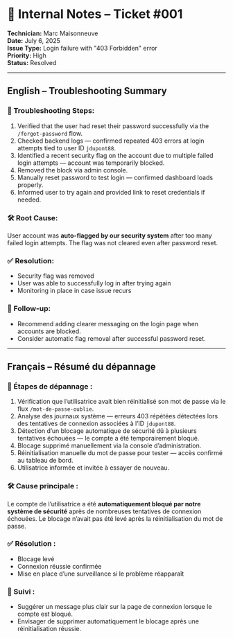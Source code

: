# 🔧 Internal Notes – Ticket #001

**Technician:** Marc Maisonneuve  
**Date:** July 6, 2025  
**Issue Type:** Login failure with "403 Forbidden" error  
**Priority:** High  
**Status:** Resolved

---

## English – Troubleshooting Summary

### 🧪 Troubleshooting Steps:

1. Verified that the user had reset their password successfully via the `/forgot-password` flow.
2. Checked backend logs — confirmed repeated 403 errors at login attempts tied to user ID `jdupont88`.
3. Identified a recent security flag on the account due to multiple failed login attempts — account was temporarily blocked.
4. Removed the block via admin console.
5. Manually reset password to test login — confirmed dashboard loads properly.
6. Informed user to try again and provided link to reset credentials if needed.

### 🛠 Root Cause:

User account was **auto-flagged by our security system** after too many failed login attempts. The flag was not cleared even after password reset.

### ✅ Resolution:

- Security flag was removed
- User was able to successfully log in after trying again
- Monitoring in place in case issue recurs

### 📌 Follow-up:

- Recommend adding clearer messaging on the login page when accounts are blocked.
- Consider automatic flag removal after successful password reset.

---

## Français – Résumé du dépannage

### 🧪 Étapes de dépannage :

1. Vérification que l’utilisatrice avait bien réinitialisé son mot de passe via le flux `/mot-de-passe-oublie`.
2. Analyse des journaux système — erreurs 403 répétées détectées lors des tentatives de connexion associées à l’ID `jdupont88`.
3. Détection d’un blocage automatique de sécurité dû à plusieurs tentatives échouées — le compte a été temporairement bloqué.
4. Blocage supprimé manuellement via la console d’administration.
5. Réinitialisation manuelle du mot de passe pour tester — accès confirmé au tableau de bord.
6. Utilisatrice informée et invitée à essayer de nouveau.

### 🛠 Cause principale :

Le compte de l’utilisatrice a été **automatiquement bloqué par notre système de sécurité** après de nombreuses tentatives de connexion échouées. Le blocage n’avait pas été levé après la réinitialisation du mot de passe.

### ✅ Résolution :

- Blocage levé
- Connexion réussie confirmée
- Mise en place d’une surveillance si le problème réapparaît

### 📌 Suivi :

- Suggérer un message plus clair sur la page de connexion lorsque le compte est bloqué.
- Envisager de supprimer automatiquement le blocage après une réinitialisation réussie.

